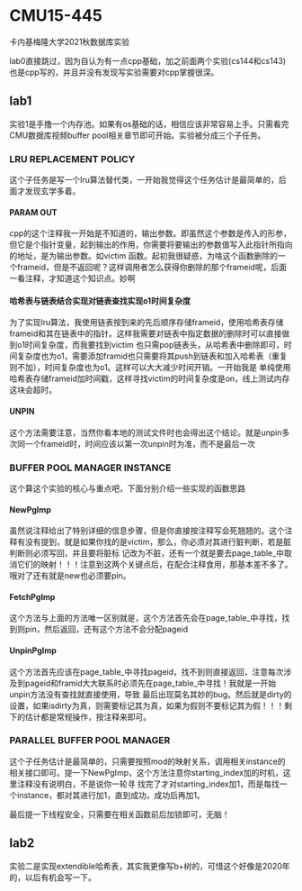 # CMU15-445
卡内基梅隆大学2021秋数据库实验

lab0直接跳过，因为自认为有一点cpp基础，加之前面两个实验(cs144和cs143)也是cpp写的，并且并没有发现写实验需要对cpp掌握很深。

## lab1

实验1是手撸一个内存池。如果有os基础的话，相信应该非常容易上手。只需看完CMU数据库视频buffer pool相关章节即可开始。实验被分成三个子任务。


### LRU REPLACEMENT POLICY

这个子任务是写一个lru算法替代类，一开始我觉得这个任务估计是最简单的，后面才发现玄学多着。

#### PARAM OUT

cpp的这个注释我一开始是不知道的，输出参数。即虽然这个参数是传入的形参，但它是个指针变量，起到输出的作用，你需要将要输出的参数值写入此指针所指向的地址，是为输出参数。如victim
函数。起初我很疑惑，为啥这个函数删除的一个frameid，但是不返回呢？这样调用者怎么获得你删除的那个frameid呢，后面一看注释，才知道这个知识点。妙啊

#### 哈希表与链表结合实现对链表查找实现o1时间复杂度

为了实现lru算法，我使用链表按到来的先后顺序存储frameid，使用哈希表存储frameid和其在链表中的指针。这样我需要对链表中指定数据的删除时可以直接做到o1时间复杂度，而我要找到victim
也只需pop链表头，从哈希表中删除即可，时间复杂度也为o1，需要添加framid也只需要将其push到链表和加入哈希表（重复则不加），时间复杂度也为o1。这样可以大大减少时间开销。一开始我是
单纯使用哈希表存储frameid加时间戳，这样寻找victim的时间复杂度是on，线上测试内存这块会超时。

#### UNPIN

这个方法需要注意，当然你看本地的测试文件时也会得出这个结论。就是unpin多次同一个frameid时，时间应该以第一次unpin时为准，而不是最后一次


### BUFFER POOL MANAGER INSTANCE

这个算这个实验的核心与重点吧，下面分别介绍一些实现的函数思路

#### NewPgImp

虽然说注释给出了特别详细的信息步骤，但是你直接按注释写会死翘翘的。这个注释有没有提到，就是如果你找的是victim，那么，你必须对其进行脏判断，若是脏判断则必须写回，并且要将脏标
记改为不脏，还有一个就是要去page_table_中取消它们的映射！！！注意到这两个关键点后，在配合注释食用，那基本差不多了。哦对了还有就是new也必须要pin。

#### FetchPgImp

这个方法与上面的方法唯一区别就是，这个方法首先会在page_table_中寻找，找到则pin，然后返回，还有这个方法不会分配pageid

#### UnpinPgImp

这个方法首先应该在page_table_中寻找pageid，找不到则直接返回，注意每次涉及到pageid和framid大大联系时必须先在page_table_中寻找！我就是一开始unpin方法没有查找就直接使用，导致
最后出现莫名其妙的bug。然后就是dirty的设置，如果isdirty为真，则需要标记其为真，如果为假则不要标记其为假！！！剩下的估计都是常规操作，按注释来即可。


### PARALLEL BUFFER POOL MANAGER

这个子任务估计是最简单的，只需要按照mod的映射关系，调用相关instance的相关接口即可。提一下NewPgImp，这个方法注意你starting_index加的时机，这里注释没有说明白，不是说你一轮寻
找完了才对starting_index加1，而是每找一个instance，都对其进行加1，直到成功，成功后再加1。

最后提一下线程安全，只需要在相关函数前后加锁即可，无脑！



## lab2

实验二是实现extendible哈希表，其实我更像写b+树的，可惜这个好像是2020年的，以后有机会写一下。



















